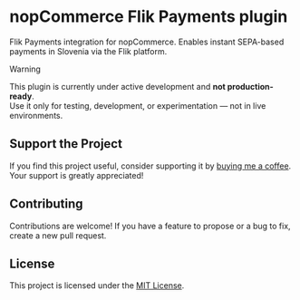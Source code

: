 # nopCommerce Flik Payments plugin

Flik Payments integration for nopCommerce. Enables instant SEPA-based payments in Slovenia via the Flik platform.

> [!WARNING]
> This plugin is currently under active development and **not production-ready**.  
> Use it only for testing, development, or experimentation — not in live environments.

## Support the Project

If you find this project useful, consider supporting it by [buying me a coffee](https://www.buymeacoffee.com/aglasencnik). Your support is greatly appreciated!

## Contributing

Contributions are welcome! If you have a feature to propose or a bug to fix, create a new pull request.

## License

This project is licensed under the [MIT License](https://github.com/aglasencnik/flik-payments-plugin-for-nopcommerce/blob/nopCommerce-4.80/LICENSE).
